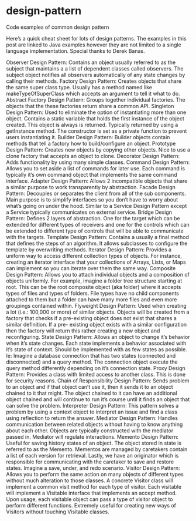 # design-pattern
Code examples of common design pattern

Here’s a quick cheat sheet for lots of design patterns. The examples in this post are linked to Java examples however they are not limited to a single language implementation. Special thanks to Derek Banas.

Observer Design Pattern: Contains an object usually referred to as the subject that maintains a a list of dependent classes called observers. The subject object notifies all observers automatically of any state changes by calling their methods.
Factory Design Pattern: Creates objects that share the same super class type. Usually has a method named like makeTypeOfSuperClass which accepts an argument to tell it what to do.
Abstract Factory Design Pattern: Groups together individual factories. The objects that the these factories return share a common API.
Singleton Design Pattern: Used to eliminate the option of instantiating more than one object. Contains a static variable that holds the first instance of the object created. This object is always is returned. Typically returned by using a getInstance method. The constructor is set as a private function to prevent users instantiating it.
Builder Design Pattern: Builder objects contain methods that tell a factory how to build/configure an object.
Prototype Design Pattern: Creates new objects by copying other objects. Nice to use a clone factory that accepts an object to clone.
Decorator Design Pattern: Adds functionality by using many simple classes.
Command Design Pattern: Allows you to set aside a list of commands for later use. Each command is typically it’s own command object that implements the same command interface.
Adapter Design Pattern: Allows 2 incompatible objects that share a similar purpose to work transparently by abstraction.
Facade Design Pattern: Decouples or separates the client from all of the sub components. Main purpose is to simplify interfaces so you don’t have to worry about what’s going on under the hood. Similar to a Service Design Pattern except a Service typically communicates on external service.
Bridge Design Pattern: Defines 2 layers of abstraction. One for the target which can be extended for different types of receivers and one for the controls which can be extended to different type of controls that will be able to communicate with the targets.
Template Design Pattern: Contains a usually a final method that defines the steps of an algorithm. It allows subclasses to configure the template by overwriting methods.
Iterator Design Pattern: Provides a uniform way to access different collection types of objects. For instance, creating an iterator interface that your collections of Arrays, Lists, or Maps can implement so you can iterate over them the same way.
Composite Design Pattern: Allows you to attach individual objects and a composition of objects uniformly. For example, imagine a folder tree structure starting at root. This can be the root composite object (aka folder) where it accepts types of files and types of folders. File types have no child components attached to them but a folder can have many more files and even more groupings contained within.
Flyweight Design Pattern: Used when creating a lot (i.e.: 100,000 or more) of similar objects. Objects will be created from a factory that checks if a pre-existing object does not exist that shares a similar definition. If a pre- existing object exists with a similar configuration then the factory will return this rather creating a new object and reconfiguring.
State Design Pattern: Allows an object to change it’s behavior when it’s state changes. Each state implements a behavior associated with it’s state of context. Should be implemented with as few states as possible. Ie: Imagine a database connection that has  two states (connected and disconnected) and a query method. The connection object execute the query method differently depending on it’s connection state.
Proxy Design Pattern: Provides a class with limited access to another class. This is done for security reasons.
Chain of Responsibility Design Pattern: Sends problem to an object and if that object can’t use it, then it sends it to an object chained to it that might. The object chained to it can have an additional object chained and will continue to run it’s course until it finds an object that can solve the problem.
Interpreter Design Pattern: This pattern solves a problem by using a context object to interpret an issue and find a class using reflection to return the answer.
Mediator Design Pattern: Handles communication between related objects without having to know anything about each other. Objects are typically constructed with the mediator passed in. Mediator will regulate interactions.
Memento Design Pattern: Useful for saving history states of an object. The object stored in state is referred to as the Memento. Mementos are managed by caretakers contain a list of each version for retrieval. Lastly, we have an originator which is responsible for communicating with the caretaker to save and restore states. Imagine a save, under, and redo scenario.
Visitor Design Pattern: Allows you to perform the same action on many objects of different types without much alteration to those classes. A concrete Visitor class will implement a common visit method for each type of visitor. Each visitable will implement a Visitable interface that implements an accept method. Upon usage, each visitable object can pass a type of visitor object to perform different functions. Extremely useful for creating new ways of Visitors without touching Visitable classes.

